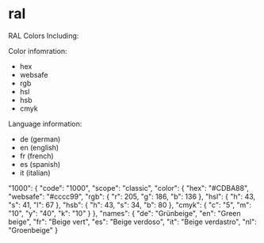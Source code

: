 # ral
RAL Colors 
Including:

Color infomration:

- hex
- websafe
- rgb
- hsl
- hsb
- cmyk

Language information:

- de (german)
- en (english)
- fr (french)
- es (spanish)
- it (italian)

"1000": {
    "code": "1000",
    "scope": "classic",
    "color": {
      "hex": "#CDBA88",
      "websafe": "#cccc99",
      "rgb": {
        "r": 205,
        "g": 186,
        "b": 136
      },
      "hsl": {
        "h": 43,
        "s": 41,
        "l": 67
      },
      "hsb": {
        "h": 43,
        "s": 34,
        "b": 80
      },
      "cmyk": {
        "c": "5",
        "m": "10",
        "y": "40",
        "k": "10"
      }
    },
    "names": {
      "de": "Grünbeige",
      "en": "Green beige",
      "fr": "Beige vert",
      "es": "Beige verdoso",
      "it": "Beige verdastro",
      "nl": "Groenbeige"
    }
